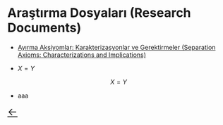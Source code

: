 # Araştırma Dosyaları (Research Documents)

- [Ayırma Aksiyomlar: Karakterizasyonlar ve Gerektirmeler (Separation Axioms: Characterizations and Implications)](pdffiles/Test.pdf)

- $X = Y$

$$
X=Y
$$

- aaa

<a href="/" class="back-arrow" style="font-size:24px;">←</a>
